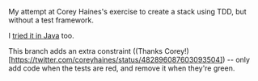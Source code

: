 My attempt at Corey Haines's exercise to create a stack using TDD, but without a test framework.

I [tried it in Java](https://github.com/kerryb/stack-assert-java) too.

This branch adds an extra constraint ((Thanks Corey!)[https://twitter.com/coreyhaines/status/482896087603093504])
-- only add code when the tests are red, and remove it when they're green.

